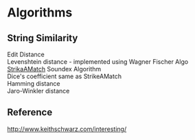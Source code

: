 Algorithms
==========

String Similarity
-----------------
Edit Distance  
Levenshtein distance - implemented using Wagner Fischer Algo  
[StrikaAMatch](http://www.catalysoft.com/articles/StrikeAMatch.html)
Soundex Algorithm  
Dice's coefficient same as StrikeAMatch  
Hamming distance  
Jaro-Winkler distance  


Reference
---------
http://www.keithschwarz.com/interesting/  
